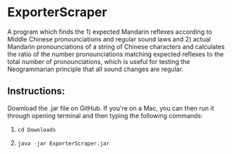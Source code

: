 # ExporterScraper

A program which finds the 1) expected Mandarin reflexes according to Middle Chinese pronounciations and regular sound laws and 2) actual Mandarin pronounciations of a string of Chinese characters and calculates the ratio of the number pronounciations matching expected reflexes to the total number of pronounciations, which is useful for testing the Neogrammarian principle that all sound changes are regular.

## Instructions:

Download the .jar file on GitHub. If you're on a Mac, you can then run it through opening terminal and then typing the following commands:

1. `cd Downloads`

2. `java -jar ExporterScraper.jar`
